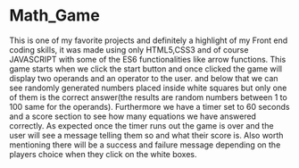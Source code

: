 # Math_Game
 This is one of my favorite projects and definitely a highlight of my Front end coding skills, it was made using only HTML5,CSS3 and of course JAVASCRIPT with some of the ES6 functionalities like arrow functions. This game starts when we click the start button and once clicked the game will display two operands and an operator to the user. and below that we can see randomly generated numbers placed inside white squares but only one of them is the correct answer(the results are random numbers between 1 to 100 same for the operands). Furthermore we have a timer set to 60 seconds and a score section to see how many equations we have answered correctly. As expected once the timer runs out the game is over and the user will see a message telling them so and what their score is. Also worth mentioning there will be a success and failure message depending on the players choice when they click on the white boxes.
